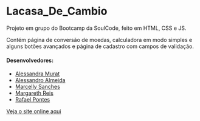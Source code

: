 # Lacasa_De_Cambio

Projeto em grupo do Bootcamp da SoulCode, feito em HTML, CSS e JS.

Contém página de conversão de moedas, calculadora em modo simples e alguns botões avançados e página de cadastro com campos de validação.

#### Desenvolvedores:

- [Alessandra Murat](github.com/AlessandraMurat)
- [Alessandro Almeida](github.com/asalmeidarj)
- [Marcelly Sanches](github.com/marcellysanches)
- [Margareth Reis](github.com/MagBreis)
- [Rafael Pontes](github.com/leafarpontes)

[Veja o site online aqui](https://marcellysanches.github.io/Lacasa_De_Cambio/index.html)
